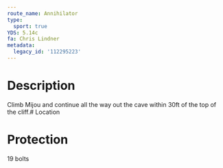 ```yaml
---
route_name: Annihilator
type:
  sport: true
YDS: 5.14c
fa: Chris Lindner
metadata:
  legacy_id: '112295223'
---
```

# Description
Climb Mijou and continue all the way out the cave within 30ft of the top of the cliff.# Location
# Protection
19 bolts